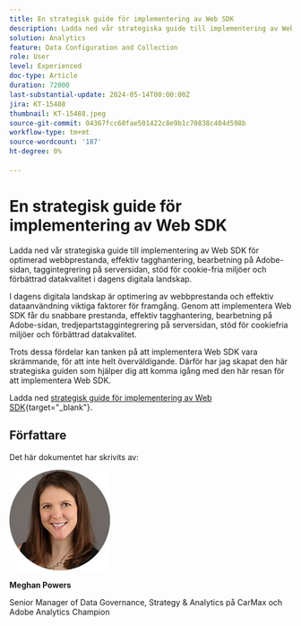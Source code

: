 ```yaml
---
title: En strategisk guide för implementering av Web SDK
description: Ladda ned vår strategiska guide till implementering av Web SDK för optimerad webbprestanda, effektiv tagghantering, bearbetning på Adobe-sidan, taggintegrering på serversidan, stöd för cookie-fria miljöer och förbättrad datakvalitet i dagens digitala landskap.
solution: Analytics
feature: Data Configuration and Collection
role: User
level: Experienced
doc-type: Article
duration: 72000
last-substantial-update: 2024-05-14T00:00:00Z
jira: KT-15488
thumbnail: KT-15488.jpeg
source-git-commit: 04367fcc60fae501422c8e9b1c70838c404d598b
workflow-type: tm+mt
source-wordcount: '187'
ht-degree: 0%

---
```



# En strategisk guide för implementering av Web SDK

Ladda ned vår strategiska guide till implementering av Web SDK för optimerad webbprestanda, effektiv tagghantering, bearbetning på Adobe-sidan, taggintegrering på serversidan, stöd för cookie-fria miljöer och förbättrad datakvalitet i dagens digitala landskap.

I dagens digitala landskap är optimering av webbprestanda och effektiv dataanvändning viktiga faktorer för framgång. Genom att implementera Web SDK får du snabbare prestanda, effektiv tagghantering, bearbetning på Adobe-sidan, tredjepartstaggintegrering på serversidan, stöd för cookiefria miljöer och förbättrad datakvalitet.

Trots dessa fördelar kan tanken på att implementera Web SDK vara skrämmande, för att inte helt överväldigande. Därför har jag skapat den här strategiska guiden som hjälper dig att komma igång med den här resan för att implementera Web SDK.

Ladda ned [strategisk guide för implementering av Web SDK](https://www.adobe.com/content/dam/www/us/en/digital-experience/in-product/images/Final%20WebSDK%20Playbook.pdf){target="_blank"}.


## Författare

Det här dokumentet har skrivits av:

![meghan-head-shot](assets/meghan-head-shot.png)

**Meghan Powers**

Senior Manager of Data Governance, Strategy &amp; Analytics på CarMax och Adobe Analytics Champion

